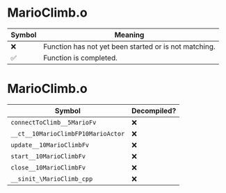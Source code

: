 # MarioClimb.o
| Symbol | Meaning 
| ------------- | ------------- 
| :x: | Function has not yet been started or is not matching. 
| :white_check_mark: | Function is completed. 


# MarioClimb.o
| Symbol | Decompiled? |
| ------------- | ------------- |
| `connectToClimb__5MarioFv` | :x: |
| `__ct__10MarioClimbFP10MarioActor` | :x: |
| `update__10MarioClimbFv` | :x: |
| `start__10MarioClimbFv` | :x: |
| `close__10MarioClimbFv` | :x: |
| `__sinit_\MarioClimb_cpp` | :x: |

